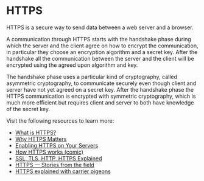 # HTTPS

HTTPS is a secure way to send data between a web server and a browser.

A communication through HTTPS starts with the handshake phase during which the server and the client agree on how to encrypt the communication, in particular they choose an encryption algorithm and a secret key. After the handshake all the communication between the server and the client will be encrypted using the agreed upon algorithm and key.

The handshake phase uses a particular kind of cryptography, called asymmetric cryptography, to communicate securely even though client and server have not yet agreed on a secret key. After the handshake phase the HTTPS communication is encrypted with symmetric cryptography, which is much more efficient but requires client and server to both have knowledge of the secret key.

Visit the following resources to learn more:

- [What is HTTPS?](https://www.cloudflare.com/en-gb/learning/ssl/what-is-https/)
- [Why HTTPS Matters](https://developers.google.com/web/fundamentals/security/encrypt-in-transit/why-https)
- [Enabling HTTPS on Your Servers](https://developers.google.com/web/fundamentals/security/encrypt-in-transit/enable-https)
- [How HTTPS works (comic)](https://howhttps.works/)
- [SSL, TLS, HTTP, HTTPS Explained](https://www.youtube.com/watch?v=hExRDVZHhig)
- [HTTPS — Stories from the field](https://www.youtube.com/watch?v=GoXgl9r0Kjk)
- [HTTPS explained with carrier pigeons](https://baida.dev/articles/https-explained-with-carrier-pigeons)
